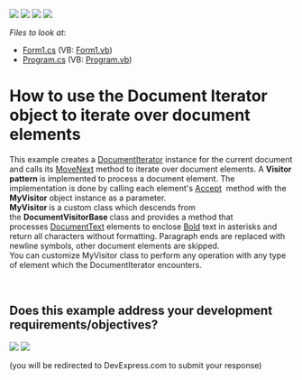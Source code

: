 <!-- default badges list -->
![](https://img.shields.io/endpoint?url=https://codecentral.devexpress.com/api/v1/VersionRange/128611530/16.1.4%2B)
[![](https://img.shields.io/badge/Open_in_DevExpress_Support_Center-FF7200?style=flat-square&logo=DevExpress&logoColor=white)](https://supportcenter.devexpress.com/ticket/details/T384347)
[![](https://img.shields.io/badge/📖_How_to_use_DevExpress_Examples-e9f6fc?style=flat-square)](https://docs.devexpress.com/GeneralInformation/403183)
[![](https://img.shields.io/badge/💬_Leave_Feedback-feecdd?style=flat-square)](#does-this-example-address-your-development-requirementsobjectives)
<!-- default badges end -->
<!-- default file list -->
*Files to look at*:

* [Form1.cs](./CS/DocumentIteratorExample/Form1.cs) (VB: [Form1.vb](./VB/DocumentIteratorExample/Form1.vb))
* [Program.cs](./CS/DocumentIteratorExample/Program.cs) (VB: [Program.vb](./VB/DocumentIteratorExample/Program.vb))
<!-- default file list end -->
# How to use the Document Iterator object to iterate over document elements


This example creates a <a href="http://help.devexpress.com/#CoreLibraries/clsDevExpressXtraRichEditAPINativeDocumentIteratortopic">DocumentIterator</a> instance for the current document and calls its <a href="http://help.devexpress.com/#CoreLibraries/DevExpressXtraRichEditAPINativeDocumentIterator_MoveNexttopic">MoveNext</a> method to iterate over document elements. A <strong>Visitor pattern </strong>is implemented to process a document element. The implementation is done by calling each element's <a href="http://help.devexpress.com/#CoreLibraries/DevExpressXtraRichEditAPINativeIDocumentElement_Accepttopic">Accept</a>  method with the <strong>MyVisitor</strong> object instance as a parameter. <strong><br>MyVisitor </strong>is a custom class which descends from the <strong>DocumentVisitorBase </strong>class and provides a method that processes <a href="http://help.devexpress.com/#CoreLibraries/clsDevExpressXtraRichEditAPINativeDocumentTexttopic">DocumentText</a> elements to enclose <a href="http://help.devexpress.com/#CoreLibraries/DevExpressXtraRichEditAPINativeCharacterPropertiesBase_Boldtopic">Bold</a> text in asterisks and return all characters without formatting. Paragraph ends are replaced with newline symbols, other document elements are skipped.<br>You can customize MyVisitor class to perform any operation with any type of element which the DocumentIterator encounters.

<br/>


<!-- feedback -->
## Does this example address your development requirements/objectives?

[<img src="https://www.devexpress.com/support/examples/i/yes-button.svg"/>](https://www.devexpress.com/support/examples/survey.xml?utm_source=github&utm_campaign=winforms-richedit-iterate-over-document-elements&~~~was_helpful=yes) [<img src="https://www.devexpress.com/support/examples/i/no-button.svg"/>](https://www.devexpress.com/support/examples/survey.xml?utm_source=github&utm_campaign=winforms-richedit-iterate-over-document-elements&~~~was_helpful=no)

(you will be redirected to DevExpress.com to submit your response)
<!-- feedback end -->
